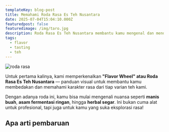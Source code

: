 ```yaml
---
templateKey: blog-post
title: Memahami Roda Rasa Es Teh Nusantara
date: 2025-07-04T15:04:10.000Z
featuredpost: false
featuredimage: /img/taro.jpg
description: Roda Rasa Es Teh Nusantara membantu kamu mengenal dan mendeskripsikan cita rasa unik dari tiap varian teh dengan lebih akurat dan menyenangkan.
tags:
  - flavor
  - tasting
  - teh
---
```


![roda rasa](/img/flavor_wheel.jpg)

Untuk pertama kalinya, kami memperkenalkan **"Flavor Wheel" atau Roda Rasa Es Teh Nusantara** — panduan visual untuk membantu kamu membedakan dan memahami karakter rasa dari tiap varian teh kami.

Dengan adanya roda ini, kamu bisa mulai mengenali nuansa seperti **manis buah**, **asam fermentasi ringan**, hingga **herbal segar**. Ini bukan cuma alat untuk profesional, tapi juga untuk kamu yang suka eksplorasi rasa!

## Apa arti pembaruan
